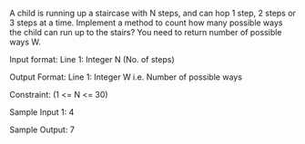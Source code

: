 A child is running up a staircase with N steps, and can hop 1 step, 2 steps or 3 steps at a time. Implement a method to count how many possible ways the child can run up to the stairs? You need to return number of possible ways W.

Input format: Line 1: Integer N (No. of steps)

Output Format: Line 1: Integer W i.e. Number of possible ways

Constraint: (1 <= N <= 30)

Sample Input 1: 4

Sample Output: 7
